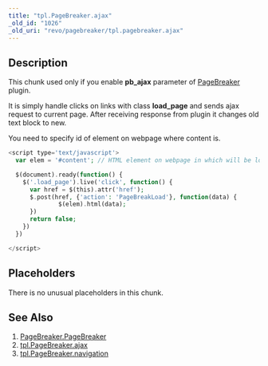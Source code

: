 ```yaml
---
title: "tpl.PageBreaker.ajax"
_old_id: "1026"
_old_uri: "revo/pagebreaker/tpl.pagebreaker.ajax"
---
```


## Description

This chunk used only if you enable **pb\_ajax** parameter of [PageBreaker](/extras/pagebreaker/pagebreaker.pagebreaker "PageBreaker.PageBreaker") plugin.

It is simply handle clicks on links with class **load\_page** and sends ajax request to current page. After receiving response from plugin it changes old text block to new.

You need to specify id of element on webpage where content is.

``` php
<script type='text/javascript'>
  var elem = '#content'; // HTML element on webpage in which will be loaded new block of text

  $(document).ready(function() {
    $('.load_page').live('click', function() {
      var href = $(this).attr('href');
      $.post(href, {'action': 'PageBreakLoad'}, function(data) {
              $(elem).html(data);
      })
      return false;
    })
  })

</script>
```

## Placeholders

There is no unusual placeholders in this chunk.

## See Also

1. [PageBreaker.PageBreaker](/extras/pagebreaker/pagebreaker.pagebreaker)
2. [tpl.PageBreaker.ajax](/extras/pagebreaker/tpl.pagebreaker.ajax)
3. [tpl.PageBreaker.navigation](/extras/pagebreaker/tpl.pagebreaker.navigation)